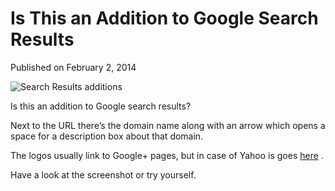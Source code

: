 # Is This an Addition to Google Search Results

Published on February 2, 2014

![Search Results additions](https://www.seocentury.com/blog/wp-content/uploads/2014/02/tumblr_n0dqqpAU0s1rwi7j2o1_1280.jpg)

Is this an addition to Google search results?

Next to the URL there’s the domain name along with an arrow which opens a space for a description box about that domain.

The logos usually link to Google+ pages, but in case of Yahoo is goes [here](https://blog.etech7.com/blog/bid/206599/Fixing-Yahoo-Search-and-E-mail) .

Have a look at the screenshot or try yourself.
